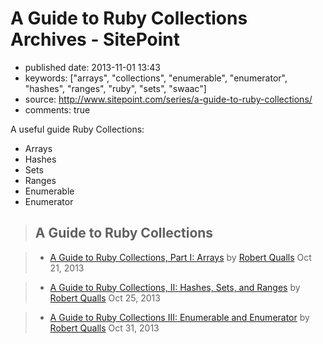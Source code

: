# A Guide to Ruby Collections Archives - SitePoint

- published date: 2013-11-01 13:43
- keywords: ["arrays", "collections", "enumerable", "enumerator", "hashes", "ranges", "ruby", "sets", "swaac"]
- source: http://www.sitepoint.com/series/a-guide-to-ruby-collections/
- comments: true


A useful guide Ruby Collections:
* Arrays
* Hashes
* Sets
* Ranges
* Enumerable
* Enumerator


> A Guide to Ruby Collections
> ---------------------------

> -   [A Guide to Ruby Collections, Part I: Arrays](http://www.sitepoint.com/guide-ruby-collections-part-arrays/)
>     by [Robert Qualls](http://www.sitepoint.com/author/rqualls/)
>     Oct 21, 2013


> -   [A Guide to Ruby Collections, II: Hashes, Sets, and Ranges](http://www.sitepoint.com/guide-ruby-collections-ii-hashes-sets-ranges/)
>     by [Robert Qualls](http://www.sitepoint.com/author/rqualls/)
>     Oct 25, 2013

> -   [A Guide to Ruby Collections III: Enumerable and Enumerator](http://www.sitepoint.com/guide-ruby-collections-iii-enumerable-enumerator/)
>     by [Robert Qualls](http://www.sitepoint.com/author/rqualls/)
>     Oct 31, 2013
> 
